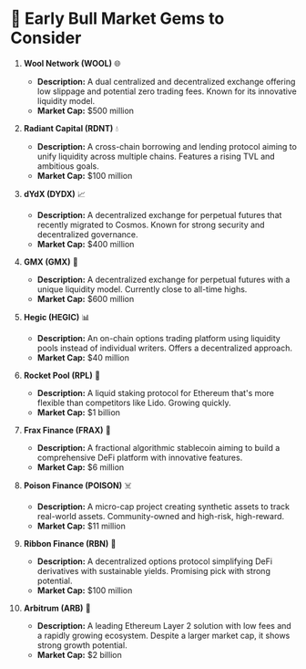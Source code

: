# 🚀 Early Bull Market Gems to Consider

1. **Wool Network (WOOL)** 🌐
   - **Description:** A dual centralized and decentralized exchange offering low slippage and potential zero trading fees. Known for its innovative liquidity model.
   - **Market Cap:** $500 million

2. **Radiant Capital (RDNT)** 💧
   - **Description:** A cross-chain borrowing and lending protocol aiming to unify liquidity across multiple chains. Features a rising TVL and ambitious goals.
   - **Market Cap:** $100 million

3. **dYdX (DYDX)** 📈
   - **Description:** A decentralized exchange for perpetual futures that recently migrated to Cosmos. Known for strong security and decentralized governance.
   - **Market Cap:** $400 million

4. **GMX (GMX)** 🔄
   - **Description:** A decentralized exchange for perpetual futures with a unique liquidity model. Currently close to all-time highs.
   - **Market Cap:** $600 million

5. **Hegic (HEGIC)** 📊
   - **Description:** An on-chain options trading platform using liquidity pools instead of individual writers. Offers a decentralized approach.
   - **Market Cap:** $40 million

6. **Rocket Pool (RPL)** 🚀
   - **Description:** A liquid staking protocol for Ethereum that's more flexible than competitors like Lido. Growing quickly.
   - **Market Cap:** $1 billion

7. **Frax Finance (FRAX)** 🔄
   - **Description:** A fractional algorithmic stablecoin aiming to build a comprehensive DeFi platform with innovative features.
   - **Market Cap:** $6 million

8. **Poison Finance (POISON)** ☠️
   - **Description:** A micro-cap project creating synthetic assets to track real-world assets. Community-owned and high-risk, high-reward.
   - **Market Cap:** $11 million

9. **Ribbon Finance (RBN)** 🎀
   - **Description:** A decentralized options protocol simplifying DeFi derivatives with sustainable yields. Promising pick with strong potential.
   - **Market Cap:** $100 million

10. **Arbitrum (ARB)** 🧩
    - **Description:** A leading Ethereum Layer 2 solution with low fees and a rapidly growing ecosystem. Despite a larger market cap, it shows strong growth potential.
    - **Market Cap:** $2 billion
